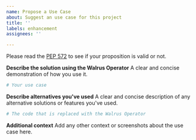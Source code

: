 ```yaml
---
name: Propose a Use Case
about: Suggest an use case for this project
title: ''
labels: enhancement
assignees: ''

---
```


Please read the [PEP 572](https://www.python.org/dev/peps/pep-0572/) to see if your proposition is valid or not.

**Describe the solution using the Walrus Operator**
A clear and concise demonstration of how you use it.

```python
# Your use case
```

**Describe alternatives you've used**
A clear and concise description of any alternative solutions or features you've used.

```python
# The code that is replaced with the Walrus Operator
```

**Additional context**
Add any other context or screenshots about the use case here.
